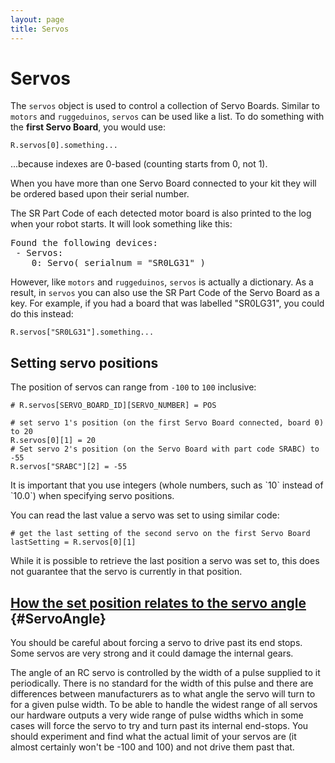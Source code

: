 ```yaml
---
layout: page
title: Servos
---
```


Servos
======

The `servos` object is used to control a collection of Servo Boards.
Similar to `motors` and `ruggeduinos`, `servos` can be used like a list.
To do something with the **first Servo Board**, you would use:

~~~~~ .python
R.servos[0].something...
~~~~~

...because indexes are 0-based (counting starts from 0, not 1).

When you have more than one Servo Board connected to your kit
they will be ordered based upon their serial number.

The SR Part Code of each detected motor board is also printed to the log when your robot starts.
It will look something like this:

<pre class="not-code">
Found the following devices:
 - Servos:
    0: Servo( serialnum = "SR0LG31" )
</pre>


However, like `motors` and `ruggeduinos`, `servos` is actually a dictionary.
As a result, in `servos` you can also use the SR Part Code of the Servo Board as a key.
For example, if you had a board that was labelled "SR0LG31",
you could do this instead:

~~~~~ .python
R.servos["SR0LG31"].something...
~~~~~

Setting servo positions
-----------------------

The position of servos can range from `-100` to `100` inclusive:

~~~~~ .python
# R.servos[SERVO_BOARD_ID][SERVO_NUMBER] = POS

# set servo 1's position (on the first Servo Board connected, board 0) to 20
R.servos[0][1] = 20
# Set servo 2's position (on the Servo Board with part code SRABC) to -55
R.servos["SRABC"][2] = -55
~~~~~

<div class="warning" markdown="1">
It is important that you use integers (whole numbers, such as `10` instead of
`10.0`) when specifying servo positions.
</div>

You can read the last value a servo was set to using similar code:

~~~~~ .python
# get the last setting of the second servo on the first Servo Board
lastSetting = R.servos[0][1]
~~~~~

<div class="info" markdown="1">
While it is possible to retrieve the last position a servo was set to,
this does not guarantee that the servo is currently in that position.
</div>

[How the set position relates to the servo angle](#ServoAngle) {#ServoAngle}
-----------------------------------------------

<div class="warning">
You should be careful about forcing a servo to drive past its end stops.
Some servos are very strong and it could damage the internal gears.
</div>

The angle of an RC servo is controlled by the width of a pulse supplied to it periodically.
There is no standard for the width of this pulse and there are differences between manufacturers as to what angle the servo will turn to for a given pulse width.
To be able to handle the widest range of all servos our hardware outputs a very wide range of pulse widths which in some cases will force the servo to try and turn past its internal end-stops.
You should experiment and find what the actual limit of your servos are (it almost certainly won't be -100 and 100) and not drive them past that.
